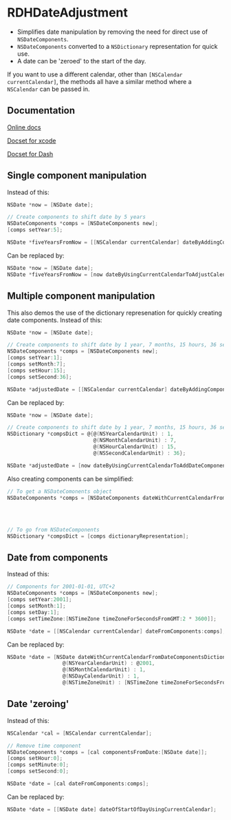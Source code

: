 RDHDateAdjustment
=================

- Simplifies date manipulation by removing the need for direct use of `NSDateComponents`.
- `NSDateComponents` converted to a `NSDictionary` representation for quick use.
- A date can be 'zeroed' to the start of the day.

If you want to use a different calendar, other than `[NSCalendar currentCalendar]`, the methods all have a similar method where a `NSCalendar` can be passed in.

Documentation
-------------
[Online docs](http://cocoadocs.org/docsets/RDHDateAdjustment)

[Docset for xcode](http://cocoadocs.org/docsets/RDHDateAdjustment/xcode-docset.atom)

[Docset for Dash](dash-feed://http%3A%2F%2Fcocoadocs.org%2Fdocsets%2FRDHDateAdjustment%2FRDHDateAdjustment.xml)

Single component manipulation
-----------------------------
Instead of this:
``` objective-c
NSDate *now = [NSDate date];

// Create components to shift date by 5 years
NSDateComponents *comps = [NSDateComponents new];
[comps setYear:5];

NSDate *fiveYearsFromNow = [[NSCalendar currentCalendar] dateByAddingComponents:comps toDate:now options:0];
````

Can be replaced by:
``` objective-c
NSDate *now = [NSDate date];
NSDate *fiveYearsFromNow = [now dateByUsingCurrentCalendarToAdjustCalendarUnit:NSYearCalendarUnit withValue:5];
````

Multiple component manipulation
-------------------------------
This also demos the use of the dictionary represenation for quickly creating date components.
Instead of this:
``` objective-c
NSDate *now = [NSDate date];

// Create components to shift date by 1 year, 7 months, 15 hours, 36 seconds
NSDateComponents *comps = [NSDateComponents new];
[comps setYear:1];
[comps setMonth:7];
[comps setHour:15];
[comps setSecond:36];

NSDate *adjustedDate = [[NSCalendar currentCalendar] dateByAddingComponents:comps toDate:now options:0];
````

Can be replaced by:
``` objective-c
NSDate *now = [NSDate date];

// Create components to shift date by 1 year, 7 months, 15 hours, 36 seconds
NSDictionary *compsDict = @{@(NSYearCalendarUnit) : 1,
                            @(NSMonthCalendarUnit) : 7,
                            @(NSHourCalendarUnit) : 15,
                            @(NSSecondCalendarUnit) : 36};

NSDate *adjustedDate = [now dateByUsingCurrentCalendarToAddDateComponentsDictionary:compsDict];
````

Also creating components can be simplified:
``` objective-c
// To get a NSDateComonents object
NSDateComponents *comps = [NSDateComponents dateWithCurrentCalendarFromDateComponentsDictionary:@{@(NSYearCalendarUnit) : 1,
                                                                                                  @(NSMonthCalendarUnit) : 7,
                                                                                                  @(NSHourCalendarUnit) : 15,
                                                                                                  @(NSSecondCalendarUnit) : 36}];
                                                                                                  
// To go from NSDateComponents
NSDictionary *compsDict = [comps dictionaryRepresentation];
````

Date from components
-----------------------------
Instead of this:
``` objective-c
// Components for 2001-01-01, UTC+2
NSDateComponents *comps = [NSDateComponents new];
[comps setYear:2001];
[comps setMonth:1];
[comps setDay:1];
[comps setTimeZone:[NSTimeZone timeZoneForSecondsFromGMT:2 * 3600]];

NSDate *date = [[NSCalendar currentCalendar] dateFromComponents:comps];
````

Can be replaced by:
``` objective-c
NSDate *date = [NSDate dateWithCurrentCalendarFromDateComponentsDictionary:@{
                  @(NSYearCalendarUnit) : @2001,
                  @(NSMonthCalendarUnit) : 1,
                  @(NSDayCalendarUnit) : 1,
                  @(NSTimeZoneUnit) : [NSTimeZone timeZoneForSecondsFromGMT:2 * 3600]}];
`````

Date 'zeroing'
--------------
Instead of this:
``` objective-c
NSCalendar *cal = [NSCalendar currentCalendar];

// Remove time component
NSDateComponents *comps = [cal componentsFromDate:[NSDate date]];
[comps setHour:0];
[comps setMinute:0];
[comps setSecond:0];

NSDate *date = [cal dateFromComponents:comps];
````

Can be replaced by:
``` objective-c
NSDate *date = [[NSDate date] dateOfStartOfDayUsingCurrentCalendar];
`````
